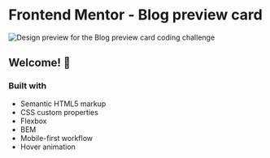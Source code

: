 # Frontend Mentor - Blog preview card

![Design preview for the Blog preview card coding challenge](assets/design/desktop-preview.jpg)

## Welcome! 👋

### Built with

- Semantic HTML5 markup
- CSS custom properties
- Flexbox
- BEM
- Mobile-first workflow
- Hover animation
